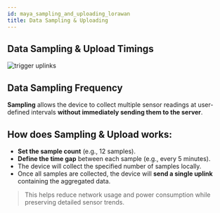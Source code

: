```yaml
---
id: maya_sampling_and_uploading_lorawan
title: Data Sampling & Uploading
---
```


## Data Sampling & Upload Timings

![trigger uplinks](/img/mayascreens/sampling_data.svg)

## Data Sampling Frequency

**Sampling** allows the device to collect multiple sensor readings at user-defined intervals **without immediately sending them to the server**.

## How does Sampling & Upload works:
- **Set the sample count** (e.g., 12 samples).
- **Define the time gap** between each sample (e.g., every 5 minutes).
- The device will collect the specified number of samples locally.
- Once all samples are collected, the device will **send a single uplink** containing the aggregated data.

> This helps reduce network usage and power consumption while preserving detailed sensor trends.


